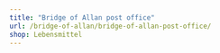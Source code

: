 ```yaml
---
title: "Bridge of Allan post office"
url: /bridge-of-allan/bridge-of-allan-post-office/
shop: Lebensmittel
---
```

